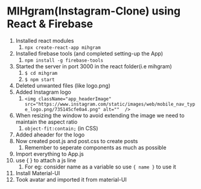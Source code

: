 # MIHgram(Instagram-Clone) using React & Firebase
1. Installed react modules
	1. `npx create-react-app mihgram`
1. Installed firebase tools (and completed setting-up the App)
	1. `npm install -g firebase-tools`
1. Started the server in port 3000 in the react folder(i.e mihgram)
	1. `$ cd mihgram`
	1. `$ npm start`
1. Deleted unwanted files (like logo.png)
1. Added Instagram logo
      1. `<img
		  className="app_headerImage"
		  src="https://www.instagram.com/static/images/web/mobile_nav_type_logo.png/735145cfe0a4.png"
		  alt="" 
	/>`
1. When resizing the window to avoid extending the image we need to maintain the aspect ratio
	1. `object-fit:contain;` (in CSS)
1. Added aheader for the logo
1. Now created post.js and post.css to create posts
	1. Remember to seperate components as much as possible
1. Import everything to App.js
1. use { } to attach a js line
	1. For eg: consider name as a variable so use `{ name }` to use it
1. Install Material-UI
1. Took avatar and imported it from material-UI
